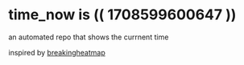# time_now is (( 1708599600647 ))

an automated repo that shows the currnent time

inspired by [breakingheatmap](https://github.com/breakingheatmap/breakingheatmap)